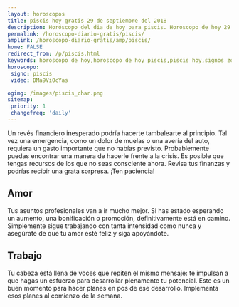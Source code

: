 ```yaml
---
layout: horoscopos
title: piscis hoy gratis 29 de septiembre del 2018 
description: Horóscopo del dia de hoy para piscis. Horoscopo de hoy 29 de septiembre del 2018. Las predicciones de amor, trabajo, vida personal gratis.
permalink: /horoscopo-diario-gratis/piscis/
amplink: /horoscopo-diario-gratis/amp/piscis/
home: FALSE
redirect_from: /p/piscis.html
keywords: horoscopo de hoy,horoscopo de hoy piscis,piscis hoy,signos zodiacales,horóscopo de hoy,horoscopos de hoy,horoscopo piscis hoy,horoscopo de piscis de hoy,horóscopo de hoy piscis,horoscopos,horoscopo del dia de hoy,piscis de hoy,los horoscopos de hoy,piscis de hoy,piscis Diciembre 2018,el horóscopo de hoy piscis,horóscopo del día,horoscopo y tarot piscis,predicciones zodiacales 2018,piscis hoy amor,signos zodiacales 2018el horoscopo de hoy
horoscopo:
 signo: piscis
 video: DMa9Vi0cYas

ogimg: /images/piscis_char.png
sitemap:
 priority: 1
 changefreq: 'daily'
---
```



Un revés financiero inesperado podría hacerte tambalearte al principio. Tal vez una emergencia, como un dolor de muelas o una avería del auto, requiera un gasto importante que no habías previsto. Probablemente puedas encontrar una manera de hacerle frente a la crisis. Es posible que tengas recursos de los que no seas consciente ahora. Revisa tus finanzas y podrías recibir una grata sorpresa. ¡Ten paciencia!

## Amor

Tus asuntos profesionales van a ir mucho mejor. Si has estado esperando un aumento, una  bonificación o promoción, definitivamente está en camino. Simplemente sigue trabajando con tanta intensidad como nunca y asegúrate de que tu amor esté feliz y siga apoyándote.

## Trabajo

Tu cabeza está llena de voces que repiten el mismo mensaje: te impulsan a que hagas un esfuerzo para desarrollar plenamente tu potencial. Este es un buen momento para hacer planes en pos de ese desarrollo. Implementa esos planes al comienzo de la semana.